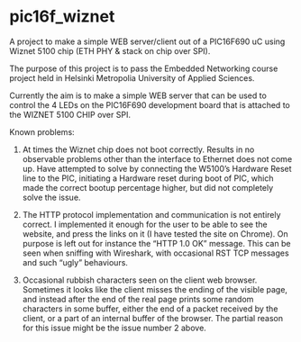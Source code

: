 pic16f_wiznet
=============

A project to make a simple WEB server/client out of a PIC16F690 uC using Wiznet 5100 chip (ETH PHY & stack on chip over SPI).


The purpose of this project is to pass the Embedded Networking course project held in Helsinki Metropolia University of Applied Sciences.

Currently the aim is to make a simple WEB server that can be used to control the 4 LEDs on the PIC16F690 development board that is attached to the WIZNET 5100 CHIP over SPI.


Known problems:

1. At times the Wiznet chip does not boot correctly. Results in no observable problems other than the interface to Ethernet does not come up. Have attempted to solve by connecting the W5100’s Hardware Reset line to the PIC, initiating a Hardware reset during boot of PIC, which made the correct bootup percentage higher, but did not completely solve the issue.

2. The HTTP protocol implementation and communication is not entirely correct. I implemented it enough for the user to be able to see the website, and press the links on it (I have tested the site on Chrome). On purpose is left out for instance the “HTTP 1.0 OK” message. This can be seen when sniffing with Wireshark, with occasional RST TCP messages and such “ugly” behaviours.

3. Occasional rubbish characters seen on the client web browser. Sometimes it looks like the client misses the ending of the visible page, and instead after the end of the real page prints some random characters in some buffer, either the end of a packet received by the client, or a part of an internal buffer of the browser. The partial reason for this issue might be the issue number 2 above.